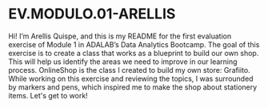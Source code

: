 # EV.MODULO.01-ARELLIS
Hi!
I’m Arellis Quispe, and this is my README for the first evaluation exercise of Module 1 in ADALAB’s Data Analytics Bootcamp.
The goal of this exercise is to create a class that works as a blueprint to build our own shop. This will help us identify the areas we need to improve in our learning process.
OnlineShop is the class I created to build my own store: Grafiito. While working on this exercise and reviewing the topics, I was surrounded by markers and pens, which inspired me to make the shop about stationery items.
Let's get to work!